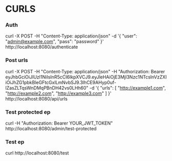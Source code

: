 # CURLS

### Auth

curl -X POST -H "Content-Type: application/json" -d '{ "user": "admin@example.com", "pass": "password" }' http://localhost:8080/authenticate

### Post urls

curl -X POST -H "Content-Type: application/json" -H "Authorization: Bearer eyJhbGciOiJIUzI1NiIsInR5cCI6IkpXVCJ9.eyJleHAiOjE3MjI3Nzc1NTcsInVzZXIiOiJhZG1pbkBleGFtcGxlLmNvbSJ9.3lhCE9AHyp0uf-lZasZLTqsWnDMqPBnDH42vs0LHh60" -d '{
  "urls": [
    "http://example1.com",
    "http://example2.com",
    "http://example3.com"
  ]
}' http://localhost:8080/api/urls

### Test protected ep

curl -H "Authorization: Bearer YOUR_JWT_TOKEN" http://localhost:8080/admin/test-protected

### Test ep

curl http://localhost:8080/test
